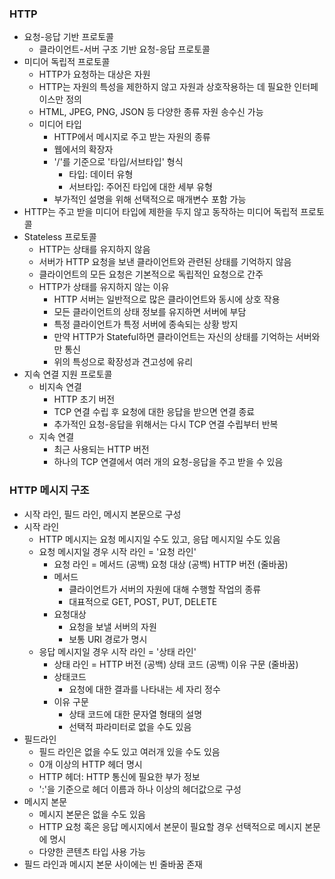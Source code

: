 ### HTTP
- 요청-응답 기반 프로토콜
  - 클라이언트-서버 구조 기반 요청-응답 프로토콜
- 미디어 독립적 프로토콜
  - HTTP가 요청하는 대상은 자원
  - HTTP는 자원의 특성을 제한하지 않고 자원과 상호작용하는 데 필요한 인터페이스만 정의
  - HTML, JPEG, PNG, JSON 등 다양한 종류 자원 송수신 가능
  - 미디어 타입
    - HTTP에서 메시지로 주고 받는 자원의 종류
    - 웹에서의 확장자
    - '/'를 기준으로 '타입/서브타입' 형식
      - 타입: 데이터 유형
      - 서브타입: 주어진 타입에 대한 세부 유형
    - 부가적인 설명을 위해 선택적으로 매개변수 포함 가능
- HTTP는 주고 받을 미디어 타입에 제한을 두지 않고 동작하는 미디어 독립적 프로토콜
- Stateless 프로토콜
  - HTTP는 상태를 유지하지 않음
  - 서버가 HTTP 요청을 보낸 클라이언트와 관련된 상태를 기억하지 않음
  - 클라이언트의 모든 요청은 기본적으로 독립적인 요청으로 간주
  - HTTP가 상태를 유지하지 않는 이유
    - HTTP 서버는 일반적으로 많은 클라이언트와 동시에 상호 작용
    - 모든 클라이언트의 상태 정보를 유지하면 서버에 부담
    - 특정 클라이언트가 특정 서버에 종속되는 상황 방지
    - 만약 HTTP가 Stateful하면 클라이언트는 자신의 상태를 기억하는 서버와만 통신
    - 위의 특성으로 확장성과 견고성에 유리
- 지속 연결 지원 프로토콜
  - 비지속 연결
    - HTTP 초기 버전
    - TCP 연결 수립 후 요청에 대한 응답을 받으면 연결 종료
    - 추가적인 요청-응답을 위해서는 다시 TCP 연결 수립부터 반복
  - 지속 연결
    - 최근 사용되는 HTTP 버전
    - 하나의 TCP 연결에서 여러 개의 요청-응답을 주고 받을 수 있음

### HTTP 메시지 구조
- 시작 라인, 필드 라인, 메시지 본문으로 구성
- 시작 라인
  - HTTP 메시지는 요청 메시지일 수도 있고, 응답 메시지일 수도 있음
  - 요청 메시지일 경우 시작 라인 = '요청 라인'
    - 요청 라인 = 메서드 (공백) 요청 대상 (공백) HTTP 버전 (줄바꿈)
    - 메서드
      - 클라이언트가 서버의 자원에 대해 수행할 작업의 종류
      - 대표적으로 GET, POST, PUT, DELETE
    - 요청대상
      - 요청을 보낼 서버의 자원
      - 보통 URI 경로가 명시
  - 응답 메시지일 경우 시작 라인 = '상태 라인'
    - 상태 라인 = HTTP 버전 (공백) 상태 코드 (공백) 이유 구문 (줄바꿈)
    - 상태코드
      - 요청에 대한 결과를 나타내는 세 자리 정수
    - 이유 구문
      - 상태 코드에 대한 문자열 형태의 설명
      - 선택적 파라미터로 없을 수도 있음
- 필드라인
  - 필드 라인은 없을 수도 있고 여러개 있을 수도 있음
  - 0개 이상의 HTTP 헤더 명시
  - HTTP 헤더: HTTP 통신에 필요한 부가 정보
  - ':'을 기준으로 헤더 이름과 하나 이상의 헤더값으로 구성
- 메시지 본문
  - 메시지 본문은 없을 수도 있음
  - HTTP 요청 혹은 응답 메시지에서 본문이 필요할 경우 선택적으로 메시지 본문에 명시
  - 다양한 콘텐츠 타입 사용 가능
- 필드 라인과 메시지 본문 사이에는 빈 줄바꿈 존재
  
